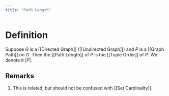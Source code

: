 ```yaml
---
title: "Path Length"
---
```


# Definition
Suppose $G$ is a [[Directed Graph]] ([[Undirected Graph]]) and $P$ is a [[Graph Path]] on $G$. Then the [[Path Length]] of $P$ is the [[Tuple Order]] of $P$. We denote it $|P|$.

## Remarks
1. This is related, but should not be confused with [[Set Cardinality]].